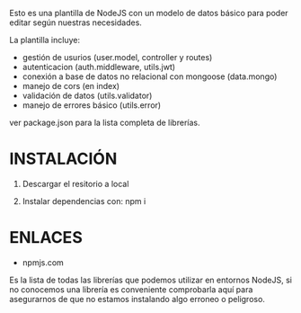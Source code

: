 Esto es una plantilla de NodeJS con un modelo de datos básico para poder editar 
según nuestras necesidades.

La plantilla incluye:
- gestión de usurios (user.model, controller y routes)
- autenticacion (auth.middleware, utils.jwt)
- conexión a base de datos no relacional con mongoose (data.mongo)
- manejo de cors (en index)
- validación de datos (utils.validator)
- manejo de errores básico (utils.error)

ver package.json para la lista completa de librerías.

# INSTALACIÓN

1. Descargar el resitorio a local

2. Instalar dependencias con: npm i


# ENLACES

- npmjs.com

Es la lista de todas las librerías que podemos utilizar en entornos NodeJS, si no 
conocemos una librería es conveniente comprobarla aquí para asegurarnos de que no
estamos instalando algo erroneo o peligroso.
